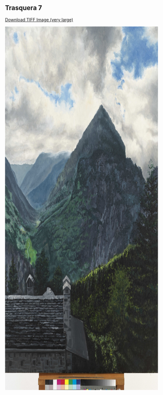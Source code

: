 ## Trasquera 7

[Download TIFF Image (very large)](https://sigrid-paintings.s3.amazonaws.com/wetransfer_zigrid-photos-tiff-part-1-2_2024-05-31_1621/trasquera7.tif)

<img src="../assets/images/hires_trasquera7.jpg" height="1200px" width="900px" />

